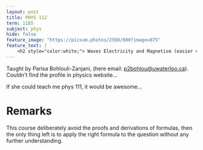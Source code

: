 ```yaml
---
layout: post
title: PHYS 112
term: 1185
subject: phys
hide: false
feature_image: "https://picsum.photos/2560/600?image=875"
feature_text: |
    <h2 style="color:white;"> Waves Electricity and Magnetism (easier version)</h2>
---
```


Taught by Parisa Bohlouli-Zanjani, (here email: [p2bohlou@uwaterloo.ca](mailto:p2bohlou@uwaterloo.ca)). Couldn't find the profile in physics website...

If she could teach me phys 111, it would be awesome...

# Remarks
This course deliberately avoid the proofs and derivations of formulas, then the only thing left is to apply the right formula to the question without any further understanding.
